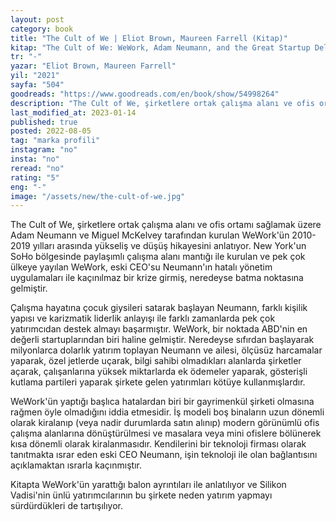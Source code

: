 ```yaml
---
layout: post
category: book
title: "The Cult of We | Eliot Brown, Maureen Farrell (Kitap)"
kitap: "The Cult of We: WeWork, Adam Neumann, and the Great Startup Delusion"
tr: "-"
yazar: "Eliot Brown, Maureen Farrell"
yil: "2021"
sayfa: "504"
goodreads: "https://www.goodreads.com/en/book/show/54998264"
description: "The Cult of We, şirketlere ortak çalışma alanı ve ofis ortamı sağlamak üzere Adam Neumann ve Miguel McKelvey tarafından kurulan WeWork'ün 2010-2019 yılları arasında yükseliş ve düşüş hikayesini anlatıyor."
last_modified_at: 2023-01-14
published: true
posted: 2022-08-05
tag: "marka profili"
instagram: "no"
insta: "no"
reread: "no"
rating: "5"
eng: "-"
image: "/assets/new/the-cult-of-we.jpg"
---
```


The Cult of We, şirketlere ortak çalışma alanı ve ofis ortamı sağlamak üzere Adam Neumann ve Miguel McKelvey tarafından kurulan WeWork'ün 2010-2019 yılları arasında yükseliş ve düşüş hikayesini anlatıyor. New York'un SoHo bölgesinde paylaşımlı çalışma alanı mantığı ile kurulan ve pek çok ülkeye yayılan WeWork, eski CEO'su Neumann'ın hatalı yönetim uygulamaları ile kaçınılmaz bir krize girmiş, neredeyse batma noktasına gelmiştir. 

Çalışma hayatına çocuk giysileri satarak başlayan Neumann, farklı kişilik yapısı ve karizmatik liderlik anlayışı ile farklı zamanlarda pek çok yatırımcıdan destek almayı başarmıştır. WeWork, bir noktada ABD'nin en değerli startuplarından biri haline gelmiştir. Neredeyse sıfırdan başlayarak milyonlarca dolarlık yatırım toplayan Neumann ve ailesi, ölçüsüz harcamalar yaparak, özel jetlerde uçarak, bilgi sahibi olmadıkları alanlarda şirketler açarak, çalışanlarına yüksek miktarlarda ek ödemeler yaparak, gösterişli kutlama partileri yaparak şirkete gelen yatırımları kötüye kullanmışlardır. 

WeWork'ün yaptığı başlıca hatalardan biri bir gayrimenkül şirketi olmasına rağmen öyle olmadığını iddia etmesidir. İş modeli boş binaların uzun dönemli olarak kiralanıp (veya nadir durumlarda satın alınıp) modern görünümlü ofis çalışma alanlarına dönüştürülmesi ve masalara veya mini ofislere bölünerek kısa dönemli olarak kiralanmasıdır. Kendilerini bir teknoloji firması olarak tanıtmakta ısrar eden eski CEO Neumann, işin teknoloji ile olan bağlantısını açıklamaktan ısrarla kaçınmıştır.

Kitapta WeWork'ün yarattığı balon ayrıntıları ile anlatılıyor ve Silikon Vadisi'nin ünlü yatırımcılarının bu şirkete neden yatırım yapmayı sürdürdükleri de tartışılıyor.

